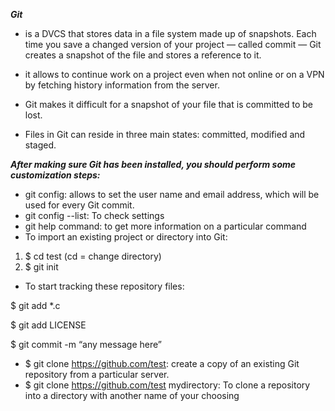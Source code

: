 **_Git_**

- is a DVCS that stores data in a file system made up of snapshots. Each time you save a changed version of your project — called commit —
Git creates a snapshot of the file and stores a reference to it.

- it allows to continue work on a project even when not online or on a VPN by fetching history information from the server.
- Git makes it difficult for a snapshot of your file that is committed to be lost.
- Files in Git can reside in three main states: committed, modified and staged.

***After making sure Git has been installed, you should perform some customization steps:***
- git config: allows to set the user name and email address, which will be used for every Git commit.
- git config --list: To check settings
- git help command: to get more information on a particular command
- To import an existing project or directory into Git:  
1. $ cd test (cd = change directory)
2. $ git init
- To start tracking these repository files:

$ git add *.c


$ git add LICENSE


$ git commit -m “any message here”

- $ git clone https://github.com/test: create a copy of an existing Git repository from a particular server.
- $ git clone https://github.com/test mydirectory: To clone a repository into a directory with another name of your choosing

